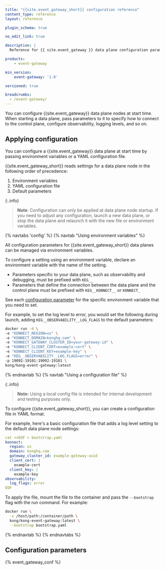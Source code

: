 ```yaml
---
title: "{{site.event_gateway_short}} configuration reference"
content_type: reference
layout: reference

plugin_schema: true

no_edit_link: true

description: |
  Reference for {{ site.event_gateway }} data plane configuration parameters.

products:
    - event-gateway

min_version:
    event-gateway: '1.0'

versioned: true

breadcrumbs:
  - /event-gateway/
---
```


You can configure {{site.event_gateway}} data plane nodes at start time. 
When starting a data plane, pass parameters to it to specify how to connect to the control plane, configure observability, logging levels, and so on.

## Applying configuration

You can configure a {{site.event_gateway}} data plane at start time by passing environment variables or a YAML configuration file.

{{site.event_gateway_short}} reads settings for a data plane node in the following order of precedence:
1. Environment variables
2. YAML configuration file
3. Default parameters

{:.info}
> **Note**: Configuration can only be applied at data plane node startup. 
If you need to adjust any configuration, launch a new data plane, or stop the data plane and relaunch it with the new file or environment variables.

{% navtabs 'config' %}
{% navtab "Using environment variables" %}

All configuration parameters for {{site.event_gateway_short}} data planes can be managed via environment variables.

To configure a setting using an environment variable, declare an environment variable with the name of the setting. 
* Parameters specific to your data plane, such as observability and debugging, must be prefixed with `KEG__`
* Parameters that define the connection between the data plane and the control plane must be prefixed with `KEG__KONNECT__` or `KONNECT_`

See each [configuration parameter](#configuration-parameters) for the specific environment variable that you need to set.

For example, to set the log level to error, you would set the following during launch, adding `KEG__OBSERVABILITY__LOG_FLAGS` to the default parameters:

```sh
docker run -d \
-e "KONNECT_REGION=us" \
-e "KONNECT_DOMAIN=konghq.com" \
-e "KONNECT_GATEWAY_CLUSTER_ID=your-gateway-id" \
-e "KONNECT_CLIENT_CERT=example-cert" \
-e "KONNECT_CLIENT_KEY=example-key" \
-e "KEG__OBSERVABILITY__LOG_FLAGS=error" \
-p 19092-19101:19092-19101 \
kong/kong-event-gateway:latest
```
{% endnavtab %}
{% navtab "Using a configuration file" %}

{:.info}
> **Note:** Using a local config file is intended for internal development and testing purposes only.

To configure {{site.event_gateway_short}}, you can create a configuration file in YAML format.

For example, here's a basic configuration file that adds a log level setting to the default data plane node settings:
```yaml
cat <<EOF > bootstrap.yaml
konnect:
  region: us
  domain: konghq.com
  gateway_cluster_id: example-gateway-uuid
  client_cert: |
    example-cert
  client_key: |
    example-key
observability:
  log_flags: error
EOF
```

To apply the file, mount the file to the container and pass the `--bootstrap` flag with the run command. 
For example:

```sh
docker run \
  -v /host/path:/container/path \
  kong/kong-event-gateway:latest \
  --bootstrap bootstrap.yaml
```
{% endnavtab %}
{% endnavtabs %}

## Configuration parameters

{% event_gateway_conf %}
